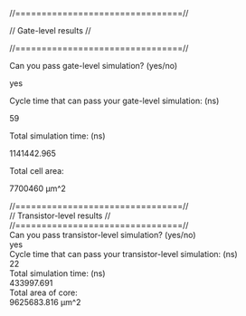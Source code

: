 //================================//  

//       Gate-level results       //  

//================================//  

Can you pass gate-level simulation? (yes/no)  

yes  

Cycle time that can pass your gate-level simulation: (ns)  

59  

Total simulation time: (ns)  

1141442.965  

Total cell area:   

7700460 μm^2  

//================================//  
//    Transistor-level results    //  
//================================//  
Can you pass transistor-level simulation? (yes/no)  
yes  
Cycle time that can pass your transistor-level simulation: (ns)  
22  
Total simulation time: (ns)  
433997.691  
Total area of core:   
9625683.816 μm^2  